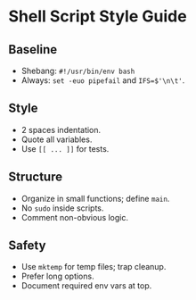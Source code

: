 # Shell Script Style Guide

## Baseline

- Shebang: `#!/usr/bin/env bash`
- Always: `set -euo pipefail` and `IFS=$'\n\t'`.

## Style

- 2 spaces indentation.
- Quote all variables.
- Use `[[ ... ]]` for tests.

## Structure

- Organize in small functions; define `main`.
- No `sudo` inside scripts.
- Comment non-obvious logic.

## Safety

- Use `mktemp` for temp files; trap cleanup.
- Prefer long options.
- Document required env vars at top.
